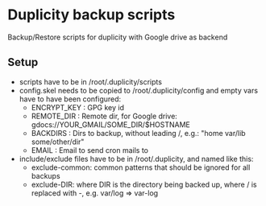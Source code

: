# Duplicity backup scripts
Backup/Restore scripts for duplicity with Google drive as backend

## Setup
* scripts have to be in /root/.duplicity/scripts
* config.skel needs to be copied to /root/.duplicity/config and empty vars have to have been configured:
  * ENCRYPT_KEY  : GPG key id
  * REMOTE_DIR   : Remote dir, for Google drive: gdocs://YOUR_GMAIL/SOME_DIR/$HOSTNAME
  * BACKDIRS     : Dirs to backup, without leading /, e.g.: "home var/lib some/other/dir"
  * EMAIL        : Email to send cron mails to
* include/exclude files have to be in /root/.duplicity, and named like this:
  * exclude-common: common patterns that should be ignored for all backups
  * exclude-DIR: where DIR is the directory being backed up, where / is replaced with -, e.g. var/log => var-log
